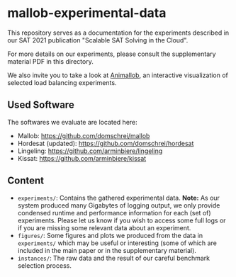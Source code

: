 
# mallob-experimental-data

This repository serves as a documentation for the experiments described in our SAT 2021 publication "Scalable SAT Solving in the Cloud".

For more details on our experiments, please consult the supplementary material PDF in this directory.

We also invite you to take a look at [Animallob](https://dominikschreiber.de/animallob), an interactive visualization of selected load balancing experiments.

## Used Software

The softwares we evaluate are located here:

* Mallob: https://github.com/domschrei/mallob
* Hordesat (updated): https://github.com/domschrei/hordesat
* Lingeling: https://github.com/arminbiere/lingeling
* Kissat: https://github.com/arminbiere/kissat

## Content

* `experiments/`: Contains the gathered experimental data. **Note:** As our system produced many Gigabytes of logging output, we only provide condensed runtime and performance information for each (set of) experiments. Please let us know if you wish to access some full logs or if you are missing some relevant data about an experiment.
* `figures/`: Some figures and plots we produced from the data in `experiments/` which may be useful or interesting (some of which are included in the main paper or in the supplementary material).
* `instances/`: The raw data and the result of our careful benchmark selection process.

